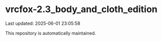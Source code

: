 # vrcfox-2.3_body_and_cloth_edition

Last updated: 2025-06-01 23:05:58

This repository is automatically maintained.
